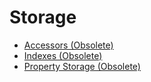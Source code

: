# Storage

* [Accessors (Obsolete)](accessors.md)
* [Indexes (Obsolete)](indexes.md)
* [Property Storage (Obsolete)](property-storage.md)
